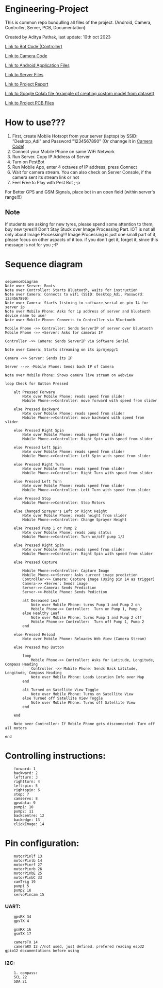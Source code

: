 # Engineering-Project
This is common repo bundulling all files of the project. (Android, Camera, Controller, Server, PCB, Documentation)

Created by Aditya Pathak, last update: 10th oct 2023

[Link to Bot Code (Controller)](https://github.com/AdityaPathak09/BotCode)

[Link to Camera Code](https://github.com/AdityaPathak09/CamCode)

[Link to Android Application Files](https://github.com/AdityaPathak09/PestBotController)

[Link to Server Files](https://github.com/AdityaPathak09/Final-Year-Project-Image-Processing-Server)

[Link to Project Report](https://github.com/AdityaPathak09/FinalYearProjectDocumentation)

[Link to Google Colab file (example of creating costom model from dataset)](https://github.com/AdityaPathak09/College-Image-Processing/blob/main/CollegePlantIPModel.ipynb)

[Link to Project PCB Files](https://github.com/AdityaPathak09/BotCode/tree/main/PestBot)

How to use???
=
 1. First, create Mobile Hotsopt from your server (laptop) by SSID: "Desktop_Adi" and Password "1234567890" (Or channge it in [Camera Code](https://github.com/AdityaPathak09/CamCode))
 2. Connect your Mobile Phone on same WiFi Network
 3. Run Server. Copy IP Address of Server
 4. Turn on PestBot
 5. Run Mobile App, enter 4 octaves of IP address, press Connect
 6. Wait for camera stream. You can also check on Server Console, if the camera sent its stream link or not
 7. Feel Free to Play with Pest Bot ;-p

For Better GPS and GSM Signals, place bot in an open field (within server's range!!!)


**Note**
-
If students are asking for new tyres, please spend some attention to them, buy new tyres!!!
Don't Stay Stuck over Image Processing Part. IOT is not all only about Image Processing!!! Image Processing is just one small part of it, please focus on other aspacts of it too.
if you don't get it, forget it, since this message is not for you ;-P

Sequence diagram 
=
```mermaid

sequenceDiagram
Note over Server: Boots
Note over Controller: Starts Bluetooth, waits for instruction
Note over Camera: Connects to wifi (SSID: Desktop_Adi, Password: 1234567890)
Note over Camera: Starts listning to software serial on pin 14 for server ip  
Note over Mobile Phone: Asks for ip address of server and bluetooth device name to user
Note over Mobile Phone: Connects to Controller via Bluetooth

Mobile Phone ->> Controller: Sends ServerIP of server over bluetooth
Mobile Phone ->> +Server: Asks for cameras IP 

Controller ->> Camera: Sends ServerIP via Software Serial

Note over Camera: Starts streaming on its ip/mjepg/1  

Camera ->> Server: Sends its IP

Server -->> -Mobile Phone: Sends back IP of Camera

Note over Mobile Phone: Shows camera live stream on webview

loop Check for Button Pressed

    alt Pressed Forware
        Note over Mobile Phone: reads speed from slider
        Mobile Phone->>Controller: move forward with speed from slider

    else Pressed Backward
        Note over Mobile Phone: reads speed from slider
        Mobile Phone->>Controller: move backward with speed from slider

    else Pressed Right Spin
        Note over Mobile Phone: reads speed from slider
        Mobile Phone->>Controller: Right Spin with speed from slider

    else Pressed Left Spin
        Note over Mobile Phone: reads speed from slider
        Mobile Phone->>Controller: Left Spin with speed from slider

    else Pressed Right Turn
        Note over Mobile Phone: reads speed from slider
        Mobile Phone->>Controller: Right Turn with speed from slider

    else Pressed Left Turn
        Note over Mobile Phone: reads speed from slider
        Mobile Phone->>Controller: Left Turn with speed from slider

    else Pressed Stop
        Mobile Phone->>Controller: Stop Motors

    else Changed Sprayer's Left or Right Height 
        Note over Mobile Phone: reads height from slider
        Mobile Phone->>Controller: Change Sprayer Height 

    else Pressed Pump 1 or Pump 2
        Note over Mobile Phone: reads pump status
        Mobile Phone->>Controller: Turn on/off pump 1/2

    else Pressed Right Spin
        Note over Mobile Phone: reads speed from slider
        Mobile Phone->>Controller: Right Spin with speed from slider

    else Pressed Capture

        Mobile Phone->>Controller: Capture Image
        Mobile Phone->>+Server: Asks current image prediction 
        Controller->> Camera: Capture Image (Using pin 14 as trigger)
        Camera->> +Server: Sends image
        Server->>-Camera: Sends Prediction
        Server->>-Mobile Phone: Sends Pediction

        alt Deseased Leaf
            Note over Mobile Phone: turns Pump 1 and Pump 2 on
            Mobile Phone->> Controller:  Turn on Pump 1, Pump 2
        else Healthy Leaf
            Note over Mobile Phone: turns Pump 1 and Pump 2 off
            Mobile Phone->> Controller:  Turn off Pump 1, Pump 2
        end

    else Pressed Reload
        Note over Mobile Phone: Reloades Web View (Camera Stream)

    else Pressed Map Button

        loop
            Mobile Phone->> Controller: Asks for Latitude, Longitude, Compass Heading 
            Controller ->> Mobile Phone: Sends Back Latitude, Longitude, Compass Heading
            Note over Mobile Phone: Loads Location Info over Map
        end

        alt Turned on Satellite View Toggle
            Note over Mobile Phone: Turns on Satellite View
        else Turned off Satellite View Toggle
            Note over Mobile Phone: Turns off Satellite View
        end

    end

    Note over Controller: If Mobile Phone gets disconnected: Turn off all motors

end
```

Controlling instructions:
=
    	forward: 1
    	backward: 2
    	leftturn: 3
    	rightturn: 4
    	leftspin: 5
    	rightspin: 6
    	stop: 7
    	camservo: 8
    	gpsdata: 9
    	pump1: 10
    	pump2: 11
    	backcentre: 12
    	backedge: 13
    	clickImage: 14

Pin configuration:
=
    	motorPinlf 13 
    	motorPinlb 14
    	motorPinrf 27
    	motorPinrb 26
    	motorPinbE 25
    	motorPinbC 33
    	camTrig 19
    	pump1 5
    	pump2 18
    	servoPincam 15

### UART:
		gpsRX 34
		gpsTX 4
		
		gsmRX 16
		gsmTX 17

		camersTX 14
		cameraRX 12 //not used, just defined. prefered reading esp32 gpio12 documentations before using

###	I2C:
		1. compass:
		SCL 22
		SDA 21

